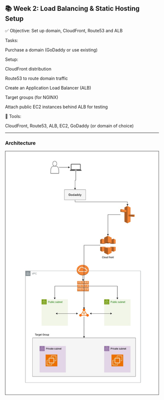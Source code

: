 ## 📚 Week 2: Load Balancing & Static Hosting Setup

✅ Objective: Set up domain, CloudFront, Route53 and ALB

Tasks:

Purchase a domain (GoDaddy or use existing)

Setup:

CloudFront distribution

Route53 to route domain traffic

Create an Application Load Balancer (ALB)

Target groups (for NGINX)

Attach public EC2 instances behind ALB for testing

🔧 Tools:

CloudFront, Route53, ALB, EC2, GoDaddy (or domain of choice)

---

### Architecture
![My Image](./Images/3-tier-week-2.jpg)